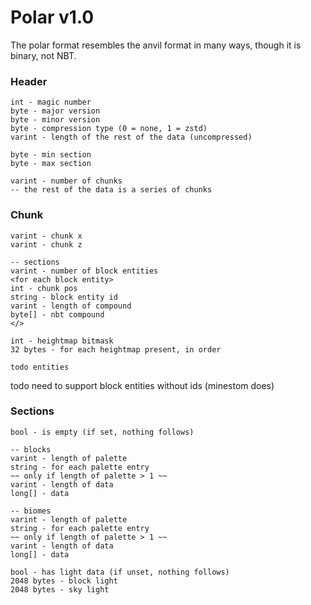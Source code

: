 # Polar v1.0

The polar format resembles the anvil format in many ways, though it is binary, not NBT.

### Header

```
int - magic number
byte - major version
byte - minor version
byte - compression type (0 = none, 1 = zstd)
varint - length of the rest of the data (uncompressed)

byte - min section
byte - max section

varint - number of chunks
-- the rest of the data is a series of chunks
```

### Chunk

```
varint - chunk x
varint - chunk z

-- sections
varint - number of block entities
<for each block entity>
int - chunk pos
string - block entity id
varint - length of compound
byte[] - nbt compound
</>

int - heightmap bitmask
32 bytes - for each heightmap present, in order

todo entities
```

todo need to support block entities without ids (minestom does)

### Sections

```
bool - is empty (if set, nothing follows)

-- blocks
varint - length of palette
string - for each palette entry
~~ only if length of palette > 1 ~~
varint - length of data
long[] - data

-- biomes
varint - length of palette
string - for each palette entry
~~ only if length of palette > 1 ~~
varint - length of data
long[] - data

bool - has light data (if unset, nothing follows)
2048 bytes - block light
2048 bytes - sky light
```
